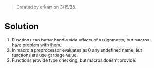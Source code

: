 > Created by erkam on 3/15/25.

# Solution

1. Functions can better handle side effects of assignments, but macros have problem with them.
2. In macro a preprocessor evaluates as 0 any undefined name, but functions are use garbage value.
3. Functions provide type checking, but macros doesn't provide.